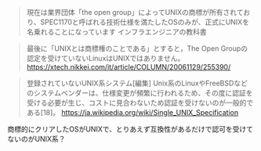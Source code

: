 > 現在は業界団体「the open group」によってUNIXの商標が所有されており、SPEC1170と呼ばれる技術仕様を満たしたOSのみが、正式にUNIXを名乗れることになっています
インフラエンジニアの教科書

> 最後に「UNIXとは商標権のことである」とすると，The Open Groupの認定を受けていないLinuxはUNIXではありません。
https://xtech.nikkei.com/it/article/COLUMN/20061129/255390/

> 登録されていないUNIX系システム[編集]
Unix系のLinuxやFreeBSDなどのシステムベンダーは、仕様変更が頻繁に行われるため、その度に認証を受ける必要が生じ、コストに見合わないため認証を受けないのが一般的である[18]。
https://ja.wikipedia.org/wiki/Single_UNIX_Specification

商標的にクリアしたOSがUNIXで、とりあえず互換性があるだけで認可を受けてないのがUNIX系？
